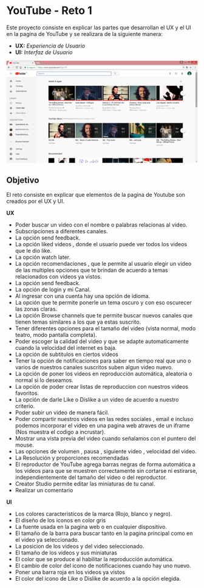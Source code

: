 # YouTube - Reto 1

Este proyecto consiste en explicar las partes que desarrollan el UX y el UI en la pagina de YouTube y se realizara de la siguiente manera:

* **UX:**  _Experiencia de Usuario_
* **UI:**  _Interfaz de Usuario_

![youtube](assets/images/ytb.png)

## Objetivo
El reto consiste en explicar que elementos de la pagina de Youtube son creados por el UX y UI.

**UX**
* Poder buscar un video con el nombre o palabras relacionas al video.
* Subscripciones a diferentes canales.
* La opción send feedback.
* La opción liked videos , donde el usuario puede ver todos los videos que le dio like.
* La opción watch later.
* La opción recomendaciones , que le permite al usuario elegir un video de las multiples opciones que te brindan de acuerdo a temas relacionados con videos ya vistos.
* La opción send feedback.
* La opción de login y mi Canal.
* Al ingresar con una cuenta hay una opción de idioma.
* La opción que te permite ponerle un tema oscuro y con eso oscurecer las zonas claras.
* La opción Browse channels que te permite buscar nuevos canales que tienen temas similares a los que ya estas suscrito.
* Tener diferentes opciones para el tamaño del video (vista normal, modo teatro, modo pantalla completa).
* Poder escoger la calidad del video y que se adapte automaticamente cuando la velocidad del internet es baja.
* La opción de subtitulos en ciertos videos
* Tener la opción de notificaciones para saber en tiempo real que uno o varios de nuestros canales suscritos suben algun video nuevo.
* La opción de poner los videos en reproducción automática, aleatoria o normal si lo deseamos.
* La opción de poder crear listas de reproduccion con nuestros videos favoritos.
* La opción de darle Like o Dislike a un video de acuerdo a nuestro criterio.
* Poder subir un video de manera fácil.
* Poder compartir nuestros videos en las redes sociales , email e incluso podemos incorporar el video en una pagina web atraves de un iframe (Nos muestra el codigo a incrustar).
* Mostrar una vista previa del video cuando señalamos con el puntero del mouse.
* Las opciones de volumen , pausa , siguiente video , velocidad del video.
* La Resolución y proporciones recomendadas
* El reproductor de YouTube agrega barras negras de forma automática a los videos para que se muestren correctamente sin cortarse ni estirarse, independientemente del tamaño del video o del reproductor.
* Creator Studio permite editar las miniaturas de tu canal.
* Realizar un comentario

**UI**

* Los colores caracteristicos de la marca (Rojo, blanco y negro).
* El diseño de los iconos en color gris
* La fuente usada en la pagina web o  en cualquier dispositivo.
* El tamaño de la barra para buscar tanto en la pagina principal como en el video ya seleccionado.
* La posicion de los videos y del video seleccionado.
* El tamaño de los videos y sus miniaturas
* El color que se produce al habilitar la reproducción automática.
* El cambio de color del icono de notificaciones cuando hay uno nuevo.
* Poner una barra roja en los videos ya vistos
* El color del icono de Like o Dislike de acuerdo a la opción elegida.
